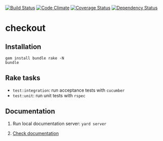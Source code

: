 [![Build Status](https://travis-ci.org/dsaenztagarro/checkout.svg?branch=master)](https://travis-ci.org/dsaenztagarro/checkout)
[![Code Climate](https://codeclimate.com/github/dsaenztagarro/checkout/badges/gpa.svg)](https://codeclimate.com/github/dsaenztagarro/checkout)
[![Coverage Status](https://coveralls.io/repos/dsaenztagarro/checkout/badge.svg?branch=master&service=github)](https://coveralls.io/github/dsaenztagarro/checkout?branch=master)
[![Dependency Status](https://gemnasium.com/dsaenztagarro/checkout.svg)](https://gemnasium.com/dsaenztagarro/checkout)

# checkout

Installation
------------

```shell
gem install bundle rake -N
bundle
```

Rake tasks
----------

- `test:integration`: run acceptance tests with `cucumber`
- `test:unit`: run unit tests with `rspec`

Documentation
-------------

1. Run local documentation server: `yard server`

2. [Check documentation](http://localhost:8808)
